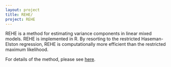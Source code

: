 ```yaml
---
layout: project
title: REHE/
project: REHE
---
```


REHE is a method for estimating variance components in linear mixed models. REHE is implemented in R. By resorting to the restricted Haseman-Elston regression, REHE is computationally more efficient than the restricted maximum likelihood. 

For details of the method, please see [here](/papers/yue-REHE).
